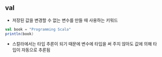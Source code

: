 ## val
- 저장된 값을 변경할 수 없는 변수를 만들 때 사용하는 키워드

```scala
val book = "Programming Scala"
println(book)
```
- 스칼라에서는 타입 추론이 되기 때문에 변수에 타입을 써 주지 않아도 값에 의해 타입이 자동으로 추론됨
